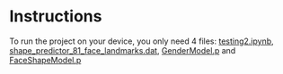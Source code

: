 # Instructions 

To run the project on your device, you only need 4 files: [testing2.ipynb](), [shape_predictor_81_face_landmarks.dat](URL), [GenderModel.p]() and [FaceShapeModel.p](URL)

